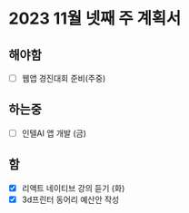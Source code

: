 # 2023 11월 넷째 주 계획서

## 해야함
- [ ] 웹앱 경진대회 준비(주중)

## 하는중
- [ ] 인텔AI 앱 개발 (금)

## 함
- [x] 리액트 네이티브 강의 듣기 (화)
- [x] 3d프린터 동어리 예산안 작성
